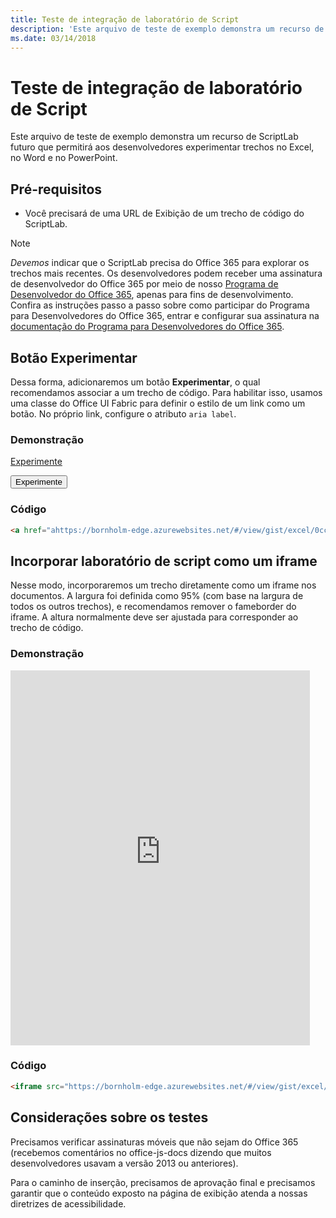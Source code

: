 ```yaml
---
title: Teste de integração de laboratório de Script
description: 'Este arquivo de teste de exemplo demonstra um recurso de ScriptLab futuro que permitirá aos desenvolvedores experimentar trechos no Excel, no Word e no PowerPoint.'
ms.date: 03/14/2018
---
```



# <a name="testing-script-lab-integration"></a>Teste de integração de laboratório de Script

Este arquivo de teste de exemplo demonstra um recurso de ScriptLab futuro que permitirá aos desenvolvedores experimentar trechos no Excel, no Word e no PowerPoint. 

## <a name="prerequisites"></a>Pré-requisitos

- Você precisará de uma URL de Exibição de um trecho de código do ScriptLab.

> [!NOTE] 
> *Devemos* indicar que o ScriptLab precisa do Office 365 para explorar os trechos mais recentes. Os desenvolvedores podem receber uma assinatura de desenvolvedor do Office 365 por meio de nosso [Programa de Desenvolvedor do Office 365](https://developer.microsoft.com/en-us/office/dev-program), apenas para fins de desenvolvimento. Confira as instruções passo a passo sobre como participar do Programa para Desenvolvedores do Office 365, entrar e configurar sua assinatura na [documentação do Programa para Desenvolvedores do Office 365](https://docs.microsoft.com/pt-br/office/developer-program/office-365-developer-program). 


## <a name="try-it-out-button"></a>Botão Experimentar

Dessa forma, adicionaremos um botão **Experimentar**, o qual recomendamos associar a um trecho de código. Para habilitar isso, usamos uma classe do Office UI Fabric para definir o estilo de um link como um botão. No próprio link, configure o atributo `aria label`.

### <a name="demo"></a>Demonstração

<a href="https://bornholm-edge.azurewebsites.net/#/view/gist/excel/0cc24cee687141d1c2726c0feea70911" class="ms-Button" aria-label="Open this snippet in Script Lab, an Office Add-in">Experimente</a>


<button href="https://bornholm-edge.azurewebsites.net/#/view/gist/excel/0cc24cee687141d1c2726c0feea70911" class="ms-Button" aria-label="Open this snippet in Script Lab, an Office Add-in">Experimente</button>


### <a name="code"></a>Código

```html
<a href="ahttps://bornholm-edge.azurewebsites.net/#/view/gist/excel/0cc24cee687141d1c2726c0feea70911" class="ms-Button" aria-label="Open this snippet in Script Lab, an Office Add-in">Try it out</a>
```



## <a name="embed-script-lab-as-an-iframe"></a>Incorporar laboratório de script como um iframe

Nesse modo, incorporaremos um trecho diretamente como um iframe nos documentos. A largura foi definida como 95% (com base na largura de todos os outros trechos), e recomendamos remover o fameborder do iframe. A altura normalmente deve ser ajustada para corresponder ao trecho de código.

### <a name="demo"></a>Demonstração

<iframe src="https://bornholm-edge.azurewebsites.net/#/view/gist/excel/0cc24cee687141d1c2726c0feea70911" height="600px" width="95%" frameborder="0"></iframe>

### <a name="code"></a>Código

```html
<iframe src="https://bornholm-edge.azurewebsites.net/#/view/gist/excel/0cc24cee687141d1c2726c0feea70911" height="600px" width="95%" frameborder="0"></iframe>
```

## <a name="testing-considerations"></a>Considerações sobre os testes

Precisamos verificar assinaturas móveis que não sejam do Office 365 (recebemos comentários no office-js-docs dizendo que muitos desenvolvedores usavam a versão 2013 ou anteriores).  

Para o caminho de inserção, precisamos de aprovação final e precisamos garantir que o conteúdo exposto na página de exibição atenda a nossas diretrizes de acessibilidade.


